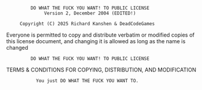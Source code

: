              DO WHAT THE FUCK YOU WANT! TO PUBLIC LICENSE            
                  Version 2, December 2004 (EDITED!)                

         Copyright (C) 2025 Richard Kanshen & DeadCodeGames         

  Everyone is permitted to copy and distribute verbatim or modified 
 copies of this license document, and changing it is allowed as long
                       as the name is changed                       

             DO WHAT THE FUCK YOU WANT! TO PUBLIC LICENSE            
   TERMS & CONDITIONS FOR COPYING, DISTRIBUTION, AND MODIFICATION   

               You just DO WHAT THE FUCK YOU WANT TO.               